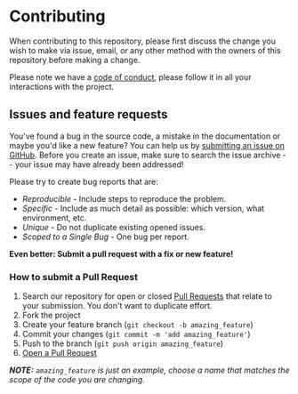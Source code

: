 # Contributing

When contributing to this repository, please first discuss the change you wish to make via issue, email, or any other method with the owners of this repository before making a change.

Please note we have a [code of conduct](CODE_OF_CONDUCT.md), please follow it in all your interactions with the project.

## Issues and feature requests

You've found a bug in the source code, a mistake in the documentation or maybe you'd like a new feature? You can help us by [submitting an issue on GitHub](https://github.com/node-red-contrib-themes/theme-collection/issues/new/choose). Before you create an issue, make sure to search the issue archive -- your issue may have already been addressed!

Please try to create bug reports that are:

- *Reproducible* - Include steps to reproduce the problem.
- *Specific* - Include as much detail as possible: which version, what environment, etc.
- *Unique* - Do not duplicate existing opened issues.
- *Scoped to a Single Bug* - One bug per report.

**Even better: Submit a pull request with a fix or new feature!**

### How to submit a Pull Request

1. Search our repository for open or closed
   [Pull Requests](https://github.com/node-red-contrib-themes/theme-collection/pulls)
   that relate to your submission. You don't want to duplicate effort.
2. Fork the project
3. Create your feature branch (`git checkout -b amazing_feature`)
4. Commit your changes (`git commit -m 'add amazing_feature'`)
5. Push to the branch (`git push origin amazing_feature`)
6. [Open a Pull Request](https://github.com/node-red-contrib-themes/theme-collection/compare?expand=1)

***NOTE:** `amazing_feature` is just an example, choose a name that matches the scope of the code you are changing.*
